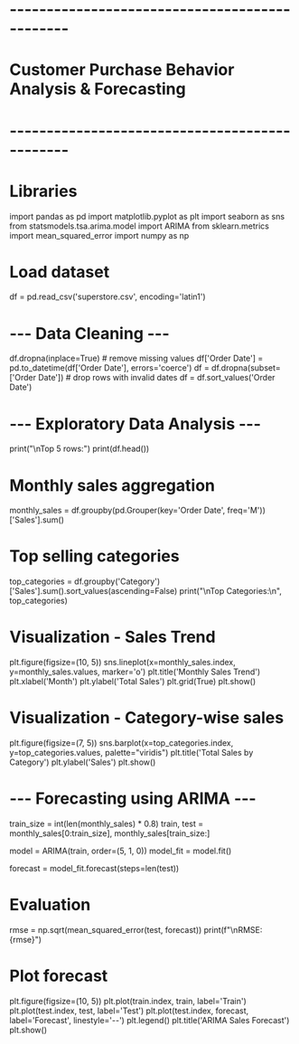 # ----------------------------------------------
# Customer Purchase Behavior Analysis & Forecasting
# ----------------------------------------------

# Libraries
import pandas as pd
import matplotlib.pyplot as plt
import seaborn as sns
from statsmodels.tsa.arima.model import ARIMA
from sklearn.metrics import mean_squared_error
import numpy as np

# Load dataset
df = pd.read_csv('superstore.csv', encoding='latin1')

# --- Data Cleaning ---
df.dropna(inplace=True)  # remove missing values
df['Order Date'] = pd.to_datetime(df['Order Date'], errors='coerce')
df = df.dropna(subset=['Order Date'])  # drop rows with invalid dates
df = df.sort_values('Order Date')

# --- Exploratory Data Analysis ---
print("\nTop 5 rows:")
print(df.head())

# Monthly sales aggregation
monthly_sales = df.groupby(pd.Grouper(key='Order Date', freq='M'))['Sales'].sum()

# Top selling categories
top_categories = df.groupby('Category')['Sales'].sum().sort_values(ascending=False)
print("\nTop Categories:\n", top_categories)

# Visualization - Sales Trend
plt.figure(figsize=(10, 5))
sns.lineplot(x=monthly_sales.index, y=monthly_sales.values, marker='o')
plt.title('Monthly Sales Trend')
plt.xlabel('Month')
plt.ylabel('Total Sales')
plt.grid(True)
plt.show()

# Visualization - Category-wise sales
plt.figure(figsize=(7, 5))
sns.barplot(x=top_categories.index, y=top_categories.values, palette="viridis")
plt.title('Total Sales by Category')
plt.ylabel('Sales')
plt.show()

# --- Forecasting using ARIMA ---
train_size = int(len(monthly_sales) * 0.8)
train, test = monthly_sales[0:train_size], monthly_sales[train_size:]

model = ARIMA(train, order=(5, 1, 0))
model_fit = model.fit()

forecast = model_fit.forecast(steps=len(test))

# Evaluation
rmse = np.sqrt(mean_squared_error(test, forecast))
print(f"\nRMSE: {rmse}")

# Plot forecast
plt.figure(figsize=(10, 5))
plt.plot(train.index, train, label='Train')
plt.plot(test.index, test, label='Test')
plt.plot(test.index, forecast, label='Forecast', linestyle='--')
plt.legend()
plt.title('ARIMA Sales Forecast')
plt.show()
